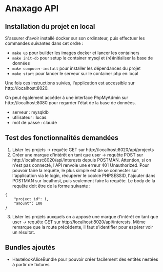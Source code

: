 Anaxago API
===================

## Installation du projet en local

S'assurer d'avoir installé docker sur son ordinateur, puis effectuer les commandes suivantes dans cet ordre :

- ```make up``` pour builder les images docker et lancer les containers
- ```make init-db``` pour setup le container mysql et (ré)initialiser la base de données
- ```make composer-install```  pour installer les dépendances du projet
- ```make start``` pour lancer le serveur sur le container php en local

Une fois ces instructions suivies, l'application est accessible sur http://localhost:8020.

On peut également accéder à une interface PhpMyAdmin sur http://localhost:8080 pour regarder l'état de la base de données. 
- serveur : mysqldb
- utilisateur : lucas
- mot de passe : claude

## Test des fonctionnalités demandées

1. Lister les projets -> requête GET sur http://localhost:8020/api/projects
2. Créer une marque d'intérêt en tant que user -> requête POST sur http://localhost:8020/api/interests depuis POSTMAN. Attention, si on n'est pas connecté, l'API renvoie une erreur 401 Unauthorized. Pour pouvoir faire la requête, le plus simple est de se connecter sur l'application via le login, récupérer le cookie PHPSESSID, l'ajouter dans POSTMAN sur localhost, puis seulement faire la requête. Le body de la requête doit être de la forme suivante : 

```
{
    "project_id": 1,
    "amount": 100
}
```

3. Lister les projets auxquels on a apposé une marque d'intérêt en tant que user -> requête GET sur http://localhost:8020/api/interests. Même remarque que la route précédente, il faut s'identifier pour espérer voir un résultat.

## Bundles ajoutés

- HautelookAliceBundle pour pouvoir créer facilement des entités nestées à partir de fixtures
